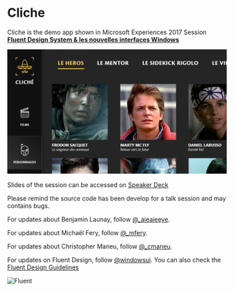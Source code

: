 # Cliche
Cliche is the demo app shown in Microsoft Experiences 2017 Session [**Fluent Design System & les nouvelles interfaces Windows**](https://experiences17.microsoft.fr/session/86164eda-7a61-e711-80c2-000d3a210b7f "allay")

![Cliche](/Cliche.Fluent/Assets/Images/DesignSampleToRemove2.png)

Slides of the session can be accessed on [Speaker Deck](https://speakerdeck.com/cmaneu/fluent-design-system-and-les-nouvelles-interfaces-windows)

Please remind the source code has been develop for a talk session and may contains bugs.

For updates about Benjamin Launay, follow [@_aieaieeye](http://twitter.com/AieAieEye "@AieAieEye on Twitter").

For updates about Michaël Fery, follow [@_mfery](http://twitter.com/_mfery "@_mfery on Twitter").

For updates about Christopher Maneu, follow [@_cmaneu](http://twitter.com/cmaneu "@cmaneu on Twitter").


For updates on Fluent Design, follow [@windowsui](http://twitter.com/windowsui "@windowsui on Twitter").
You can also check the [Fluent Design Guidelines](http://fluent.microsoft.com/)

![Fluent](/images/fluent.png)
